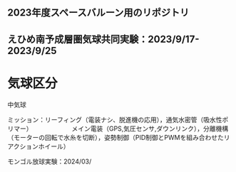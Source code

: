 ## 2023年度スペースバルーン用のリポジトリ


## えひめ南予成層圏気球共同実験：2023/9/17-2023/9/25

#  気球区分
中気球
  
  ミッション：リーフィング（電装ナシ、脱進機の応用），通気水密管（吸水性ポリマー）
  　　　　　　メイン電装（GPS,気圧センサ,ダウンリンク），分離機構（モーターの回転で水糸を切断），姿勢制御（PID制御とPWMを組み合わせたリアクションホイール）


モンゴル放球実験：2024/03/
